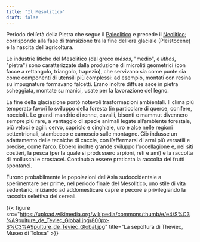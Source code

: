 ```yaml
---
title: "Il Mesolitico"
draft: false
---
```


Periodo dell’età della Pietra che segue il [Paleolitico](Paleolitico.md) e precede il [Neolitico](Neolitico.md); corrisponde alla fase di transizione tra la fine dell’era glaciale (Pleistocene) e la nascita dell’agricoltura.

Le industrie litiche del Mesolitico (dal greco _mésos_, "medio", e _líthos_, "pietra") sono caratterizzate dalla produzione di microliti geometrici (con facce a rettangolo, triangolo, trapezio), che servivano sia come punte sia come componenti di utensili più complessi: ad esempio, montati con resina su impugnature formavano falcetti. Erano inoltre diffuse asce in pietra scheggiata, montate su manici, usate per la lavorazione del legno.

La fine della glaciazione portò notevoli trasformazioni ambientali. Il clima più temperato favorì lo sviluppo della foresta (in particolare di querce, conifere, noccioli). Le grandi mandrie di renne, cavalli, bisonti e mammut divennero sempre più rare, a vantaggio di specie animali legate all’ambiente forestale, più veloci e agili: cervo, capriolo e cinghiale, uro e alce nelle regioni settentrionali, stambecco e camoscio sulle montagne. Ciò indusse un adattamento delle tecniche di caccia, con l’affermarsi di armi più versatili e precise, come l’arco. Ebbero inoltre grande sviluppo l’uccellagione e, nei siti costieri, la pesca (per la quale si produssero arpioni, reti e ami) e la raccolta di molluschi e crostacei. Continuò a essere praticata la raccolta dei frutti spontanei.

Furono probabilmente le popolazioni dell’Asia sudoccidentale a sperimentare per prime, nel periodo finale del Mesolitico, uno stile di vita sedentario, iniziando ad addomesticare capre e pecore e privilegiando la raccolta selettiva dei cereali.

{{< figure src="https://upload.wikimedia.org/wikipedia/commons/thumb/e/e4/S%C3%A9pulture_de_Teviec_Global.jpg/800px-S%C3%A9pulture_de_Teviec_Global.jpg" title="La sepoltura di Théviec, Museo di Tolosa" >}}
